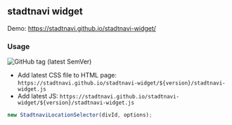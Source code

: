 ## stadtnavi widget

Demo: https://stadtnavi.github.io/stadtnavi-widget/

### Usage

![GitHub tag (latest SemVer)](https://img.shields.io/github/v/tag/stadtnavi/stadtnavi-widget?label=latest%20version)

- Add latest CSS file to HTML page: `https://stadtnavi.github.io/stadtnavi-widget/${version}/stadtnavi-widget.js`
- Add latest JS: `https://stadtnavi.github.io/stadtnavi-widget/${version}/stadtnavi-widget.js`


```js
new StadtnaviLocationSelector(divId, options);
```
